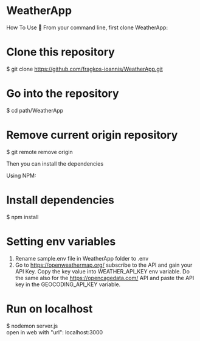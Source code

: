 # WeatherApp
How To Use 🔧 From your command line, first clone WeatherApp:

# Clone this repository
$ git clone https://github.com/fragkos-ioannis/WeatherApp.git

# Go into the repository
$ cd path/WeatherApp

# Remove current origin repository
$ git remote remove origin

Then you can install the dependencies

Using NPM:

# Install dependencies
$ npm install

# Setting env variables
1. Rename sample.env file in WeatherApp folder to .env
2. Go to https://openweathermap.org/ subscribe to the API and gain your API Key. Copy the key value into WEATHER_API_KEY env variable. Do the same also for the https://opencagedata.com/ API and paste the API key in the GEOCODING_API_KEY variable.
# Run on localhost
$ nodemon server.js<br>
open in web with "url": localhost:3000
